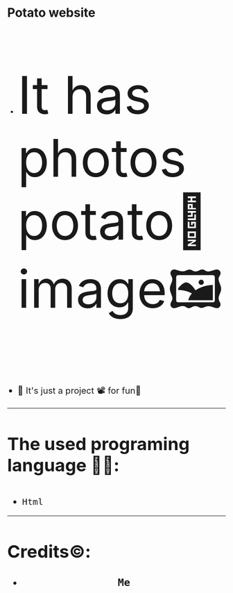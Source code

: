 <h1>Potato website</h1>
<ul>
  <li><p style="font-size: 100;"><big>It has photos potato🥔 image🖼️<big></p></li>
  <li>🤷 It's just a project 📽 for fun🎉</li>
</ul>
<hr>
<h1>The used programing language 👨‍💻:</h1> <img>
<ul>
  <li><pre>Html</pre></li>
</ul>
<hr>
<h1>Credits©:</h1>
<ul>  
    <li><h3><pre><center>Me</center></pre></h3></li>
</ul>
